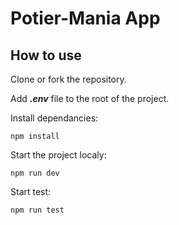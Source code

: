 # Potier-Mania App

## How to use

Clone or fork the repository.

Add **_.env_** file to the root of the project.

Install dependancies:

```
npm install
```

Start the project localy:

```
npm run dev
```

Start test:

```
npm run test
```
